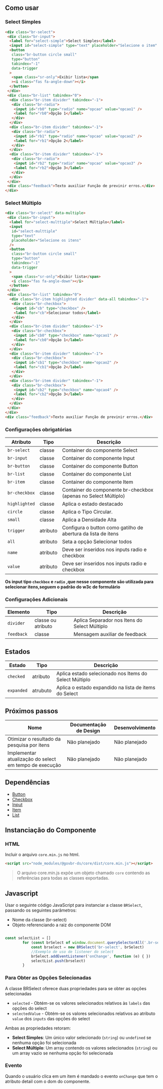 [version]: # '6.0.8'

## Como usar

### Select Simples

```html
<div class="br-select">
 <div class="br-input">
  <label for="select-simple">Select Simples</label>
  <input id="select-simple" type="text" placeholder="Selecione o item" />
  <button
   class="br-button circle small"
   type="button"
   tabindex="-1"
   data-trigger
  >
   <span class="sr-only">Exibir lista</span
   ><i class="fas fa-angle-down"></i>
  </button>
 </div>
 <div class="br-list" tabindex="0">
  <div class="br-item divider" tabindex="-1">
   <div class="br-radio">
    <input id="rb0" type="radio" name="opcao" value="opcao1" />
    <label for="rb0">Opção 1</label>
   </div>
  </div>
  <div class="br-item divider" tabindex="-1">
   <div class="br-radio">
    <input id="rb1" type="radio" name="opcao" value="opcao2" />
    <label for="rb1">Opção 2</label>
   </div>
  </div>
  <div class="br-item divider" tabindex="-1">
   <div class="br-radio">
    <input id="rb2" type="radio" name="opcao" value="opcao3" />
    <label for="rb2">Opção 3</label>
   </div>
  </div>
 </div>
 <div class="feedback">Texto auxiliar Função de previnir erros.</div>
</div>
```

### Select Múltiplo

```html
<div class="br-select" data-multiple>
 <div class="br-input">
  <label for="select-multtiple">Select Múltiplo</label>
  <input
   id="select-multtiple"
   type="text"
   placeholder="Selecione os itens"
  />
  <button
   class="br-button circle small"
   type="button"
   tabindex="-1"
   data-trigger
  >
   <span class="sr-only">Exibir lista</span>
   <i class="fas fa-angle-down"></i>
  </button>
 </div>
 <div class="br-list" tabindex="0">
  <div class="br-item highlighted divider" data-all tabindex="-1">
   <div class="br-checkbox">
    <input id="cb" type="checkbox" />
    <label for="cb">Selecionar todos</label>
   </div>
  </div>
  <div class="br-item divider" tabindex="-1">
   <div class="br-checkbox">
    <input id="cb0" type="checkbox" name="opcao1" />
    <label for="cb0">Opção 1</label>
   </div>
  </div>
  <div class="br-item divider" tabindex="-1">
   <div class="br-checkbox">
    <input id="cb1" type="checkbox" name="opcao2" />
    <label for="cb1">Opção 2</label>
   </div>
  </div>
  <div class="br-item divider" tabindex="-1">
   <div class="br-checkbox">
    <input id="cb2" type="checkbox" name="opcao4" />
    <label for="cb2">Opção 3</label>
   </div>
  </div>
 </div>
</div>
<div class="feedback">Texto auxiliar Função de previnir erros.</div>
```

### Configurações obrigatórias

| Atributo      | Tipo     | Descrição                                                       |
| ------------- | -------- | --------------------------------------------------------------- |
| `br-select`   | classe   | Container do componente Select                                  |
| `br-input`    | classe   | Container do componente Input                                   |
| `br-button`   | classe   | Container do componente Button                                  |
| `br-list`     | classe   | Container do componente List                                    |
| `br-item`     | classe   | Container do componente Item                                    |
| `br-checkbox` | classe   | Container do componente br-checkbox (apenas no Select Múltiplo) |
| `highlighted` | classe   | Aplica o estado destacado                                       |
| `circle`      | classe   | Aplica o Tipo Circular.                                         |
| `small`       | classe   | Aplica a Densidade Alta                                         |
| `trigger`     | atributo | Configura o button como gatilho de abertura da lista de itens   |
| `all`         | atributo | Seta a opção Selecionar todos                                   |
| `name`        | atributo | Deve ser inseridos nos inputs radio e checkbox                  |
| `value`       | atributo | Deve ser inseridos nos inputs radio e checkbox                  |

**Os input tipo `checkbox` e `radio` ,que nesse componente são utilizada para selecionar itens,seguem o padrão do w3c de formulário**

### Configurações Adicionais

| Elemento   | Tipo               | Descrição                                     |
| ---------- | ------------------ | --------------------------------------------- |
| `divider`  | classe ou atributo | Aplica Separador nos Itens do Select Múltiplo |
| `feedback` | classe             | Mensagem auxiliar de feedback                 |

## Estados

| Estado     | Tipo     | Descrição                                              |
| ---------- | -------- | ------------------------------------------------------ |
| `checked`  | atributo | Aplica estado selecionado nos Items do Select Múltiplo |
| `expanded` | atrubuto | Aplica o estado expandido na lista de items do Select  |

## Próximos passos

| Nome                                                   | Documentação de Design | Desenvolvimento |
| ------------------------------------------------------ | ---------------------- | --------------- |
| Otimizar o resultado da pesquisa por itens             | Não planejado          | Não planejado   |
| Implementar atualização do select em tempo de execução | Não planejado          | Não planejado   |

## Dependências

-   [Button](/ds/components/button)
-   [Checkbox](/ds/components/checkbox)
-   [Input](/ds/components/input)
-   [Item](/ds/components/item)
-   [List](/ds/components/list)

## Instanciação do Componente

### HTML

Incluir o arquivo `core.min.js` no html.

```html
<script src="node_modules/@govbr-ds/core/dist/core.min.js"></script>
```

> O arquivo core.min.js expõe um objeto chamado `core` contendo as referências para todas as classes exportadas.

## Javascript

Usar o seguinte código JavaScript para instanciar a classe `BRSelect`, passando os seguintes parâmetros:

-   Nome da classe (br-select)
-   Objeto referenciando a raiz do componente DOM

```javascript

const selectList = []
		for (const brSelect of window.document.querySelectorAll('.br-select')) {
			const brselect = new BRSelect('br-select', brSelect)
			//Exemplo de uso de listener do select
			brSelect.addEventListener('onChange', function (e) { })
			selectList.push(brselect)
		}
```

### Para Obter as Opções Selecionadas

A classe BRSelect oferece duas propriedades para se obter as opções selecionadas

-   `selected` - Obtém-se os valores selecionados relativos às `labels` das opções do select
-   `selectedValue` - Obtém-se os valores selecionados relativos ao atributo `value` dos `inputs` das opções do select

Ambas as propriedades retoram:

-   **Select Simples**: Um único valor selecionado (`string`) ou `undefined` se nenhuma opção foi selecionada
-   **Select Múltiplo**: Um array contendo os valores selecionados (`string`) ou um array vazio se nenhuma opção foi selecionada

### Evento

Quando o usuário clica em um item é mandado o evento `onChange` que tem o atributo detail com o dom do componente.


